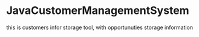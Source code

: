 # JavaCustomerManagementSystem
this is customers infor storage tool, with opportunuties storage information 
